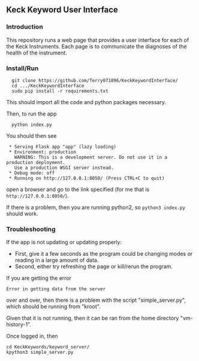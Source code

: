 ## Keck Keyword User Interface

### Introduction

This repository runs a web page that provides a user interface for each of the Keck Instruments.
Each page is to communicate the diagnoses of the health of the instrument.

### Install/Run

```
  git clone https://github.com/Terry071896/KeckKeywordInterface/
  cd .../KeckKeywordInterface
  sudo pip install -r requirements.txt
```
This should import all the code and python packages necessary.

Then, to run the app
```
  python index.py
```

You should then see

```
 * Serving Flask app "app" (lazy loading)
 * Environment: production
   WARNING: This is a development server. Do not use it in a production deployment.
   Use a production WSGI server instead.
 * Debug mode: off
 * Running on http://127.0.0.1:8050/ (Press CTRL+C to quit)
```
open a browser and go to the link specified (for me that is `http://127.0.0.1:8050/`).

If there is a problem, then you are running python2, so ```python3 index.py``` should work.

### Troubleshooting

If the app is not updating or updating properly:
- First, give it a few seconds as the program could be changing modes or reading in a large amount of data.
- Second, either try refreshing the page or kill/rerun the program.

If you are getting the error
```
Error in getting data from the server
```
over and over, then there is a problem with the script "simple_server.py", which should be running from "kroot".

Given that it is not running, then it can be ran from the home directory "vm-history-1".

Once logged in, then
```
cd KeckKeywords/keyword_server/
kpython3 simple_server.py
```
